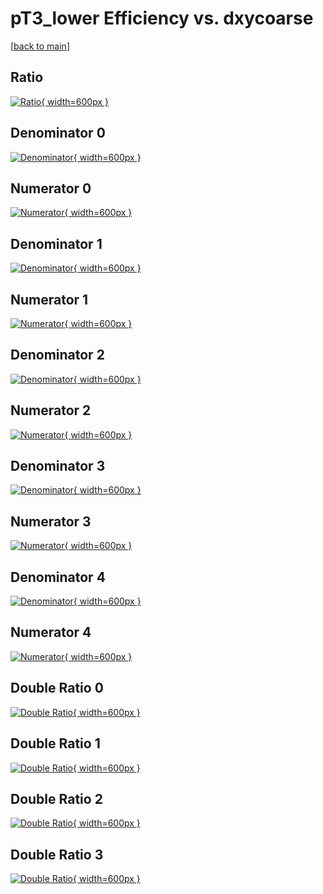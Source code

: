 # pT3_lower Efficiency vs. dxycoarse

[[back to main](./)]



## Ratio

[![Ratio](../mtv/var/pT3_lower_xtr_211_0_eff_dxycoarse.png){ width=600px }](../mtv/var/pT3_lower_xtr_211_0_eff_dxycoarse.pdf)

## Denominator 0

[![Denominator](../mtv/den/pT3_lower_xtr_211_0_eff_dxycoarse_den0.png){ width=600px }](../mtv/den/pT3_lower_xtr_211_0_eff_dxycoarse_den0.pdf)

## Numerator 0

[![Numerator](../mtv/num/pT3_lower_xtr_211_0_eff_dxycoarse_num0.png){ width=600px }](../mtv/num/pT3_lower_xtr_211_0_eff_dxycoarse_num0.pdf)

## Denominator 1

[![Denominator](../mtv/den/pT3_lower_xtr_211_0_eff_dxycoarse_den1.png){ width=600px }](../mtv/den/pT3_lower_xtr_211_0_eff_dxycoarse_den1.pdf)

## Numerator 1

[![Numerator](../mtv/num/pT3_lower_xtr_211_0_eff_dxycoarse_num1.png){ width=600px }](../mtv/num/pT3_lower_xtr_211_0_eff_dxycoarse_num1.pdf)

## Denominator 2

[![Denominator](../mtv/den/pT3_lower_xtr_211_0_eff_dxycoarse_den2.png){ width=600px }](../mtv/den/pT3_lower_xtr_211_0_eff_dxycoarse_den2.pdf)

## Numerator 2

[![Numerator](../mtv/num/pT3_lower_xtr_211_0_eff_dxycoarse_num2.png){ width=600px }](../mtv/num/pT3_lower_xtr_211_0_eff_dxycoarse_num2.pdf)

## Denominator 3

[![Denominator](../mtv/den/pT3_lower_xtr_211_0_eff_dxycoarse_den3.png){ width=600px }](../mtv/den/pT3_lower_xtr_211_0_eff_dxycoarse_den3.pdf)

## Numerator 3

[![Numerator](../mtv/num/pT3_lower_xtr_211_0_eff_dxycoarse_num3.png){ width=600px }](../mtv/num/pT3_lower_xtr_211_0_eff_dxycoarse_num3.pdf)

## Denominator 4

[![Denominator](../mtv/den/pT3_lower_xtr_211_0_eff_dxycoarse_den4.png){ width=600px }](../mtv/den/pT3_lower_xtr_211_0_eff_dxycoarse_den4.pdf)

## Numerator 4

[![Numerator](../mtv/num/pT3_lower_xtr_211_0_eff_dxycoarse_num4.png){ width=600px }](../mtv/num/pT3_lower_xtr_211_0_eff_dxycoarse_num4.pdf)

## Double Ratio 0

[![Double Ratio](../mtv/ratio/pT3_lower_xtr_211_0_eff_dxycoarse_ratio0.png){ width=600px }](../mtv/ratio/pT3_lower_xtr_211_0_eff_dxycoarse_ratio0.pdf)

## Double Ratio 1

[![Double Ratio](../mtv/ratio/pT3_lower_xtr_211_0_eff_dxycoarse_ratio1.png){ width=600px }](../mtv/ratio/pT3_lower_xtr_211_0_eff_dxycoarse_ratio1.pdf)

## Double Ratio 2

[![Double Ratio](../mtv/ratio/pT3_lower_xtr_211_0_eff_dxycoarse_ratio2.png){ width=600px }](../mtv/ratio/pT3_lower_xtr_211_0_eff_dxycoarse_ratio2.pdf)

## Double Ratio 3

[![Double Ratio](../mtv/ratio/pT3_lower_xtr_211_0_eff_dxycoarse_ratio3.png){ width=600px }](../mtv/ratio/pT3_lower_xtr_211_0_eff_dxycoarse_ratio3.pdf)

